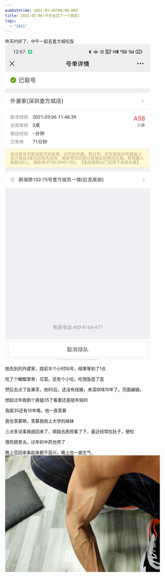 ```yaml
---
pubDatetime: 2021-03-06T00:00:00Z
title: 2021-03-06(今天去见了一个朋友)
tags:
  - "2021"
---
```


昨天约好了，中午一起去壹方城吃饭
![](../../img/6904315-9c303f39a278820b.jpg)

她先到的外婆家，提前半个小时叫号，结果等到了1点

吃了个糖醋里脊，花菜，还有个小吃，吃饱饭逛了逛

然后去点了各果茶，他85后，还没有结婚，来深圳块10年了。页面编辑，

想起过年我那个表姐35了看着还是挺年轻的

我距35还有10年嘞，他一真羡慕

我也羡慕啊，羡慕我刚上大学的妹妹

三点多没事我就回来了，顺路去医院看了下，最近经常拉肚子，便检

慢性肠胃炎。过年的中药也停了

晚上范回来看起来都不高兴，晚上也一直生气，
![](../../img/6904315-6edb986866e9e529.jpg)
